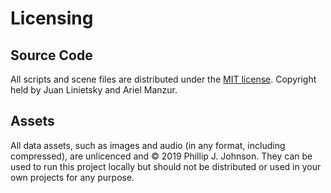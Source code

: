 # Licensing

## Source Code

All scripts and scene files are distributed under the [MIT license](LICENSE.md).
Copyright held by Juan Linietsky and Ariel Manzur.

## Assets

All data assets, such as images and audio (in any format, including compressed), are unlicenced and © 2019 Phillip J. Johnson. They can be used to run this project locally but should not be distributed or used in your own projects for any purpose.
